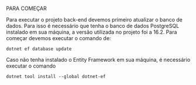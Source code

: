 PARA COMEÇAR

Para executar o projeto back-end devemos primeiro atualizar o banco de dados. Para isso é necessário que tenha o banco de dados PostgreSQL instalado em sua máquina, a versão utilizada no projeto foi a 16.2.
Para começar devemos executar o comando de:

```console
dotnet ef database update
```

Caso não tenha instalado o Entity Framework em sua máquina, é necessário executar o comando

```console
dotnet tool install --global dotnet-ef
```
